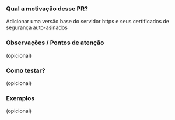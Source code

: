 ### Qual a motivação desse PR?
Adicionar uma versão base do servidor https e seus certificados de segurança auto-asinados
### Observações / Pontos de atenção
(opicional)

### Como testar? 
(opicional)

### Exemplos
(opicional)